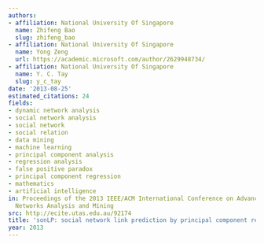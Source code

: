 ```yaml
---
authors:
- affiliation: National University Of Singapore
  name: Zhifeng Bao
  slug: zhifeng_bao
- affiliation: National University Of Singapore
  name: Yong Zeng
  url: https://academic.microsoft.com/author/2629948734/
- affiliation: National University Of Singapore
  name: Y. C. Tay
  slug: y_c_tay
date: '2013-08-25'
estimated_citations: 24
fields:
- dynamic network analysis
- social network analysis
- social network
- social relation
- data mining
- machine learning
- principal component analysis
- regression analysis
- false positive paradox
- principal component regression
- mathematics
- artificial intelligence
in: Proceedings of the 2013 IEEE/ACM International Conference on Advances in Social
  Networks Analysis and Mining
src: http://ecite.utas.edu.au/92174
title: 'sonLP: social network link prediction by principal component regression'
year: 2013
---
```

